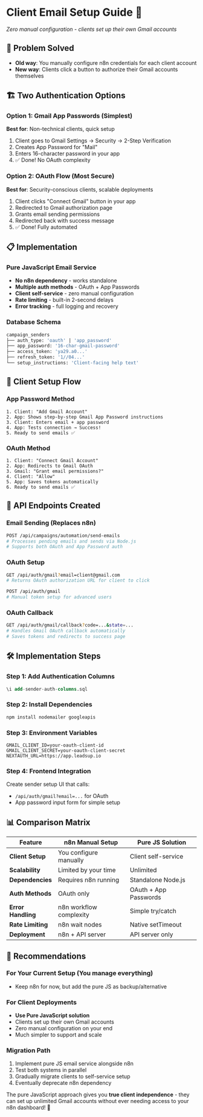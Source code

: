 # Client Email Setup Guide 🚀
*Zero manual configuration - clients set up their own Gmail accounts*

## 🎯 Problem Solved
- **Old way**: You manually configure n8n credentials for each client account 
- **New way**: Clients click a button to authorize their Gmail accounts themselves

## 🏗️ Two Authentication Options

### Option 1: Gmail App Passwords (Simplest)
**Best for**: Non-technical clients, quick setup

1. Client goes to Gmail Settings → Security → 2-Step Verification
2. Creates App Password for "Mail"  
3. Enters 16-character password in your app
4. ✅ Done! No OAuth complexity

### Option 2: OAuth Flow (Most Secure)
**Best for**: Security-conscious clients, scalable deployments

1. Client clicks "Connect Gmail" button in your app
2. Redirected to Gmail authorization page
3. Grants email sending permissions
4. Redirected back with success message
5. ✅ Done! Fully automated

## 📋 Implementation

### Pure JavaScript Email Service
- **No n8n dependency** - works standalone
- **Multiple auth methods** - OAuth + App Passwords
- **Client self-service** - zero manual configuration
- **Rate limiting** - built-in 2-second delays
- **Error tracking** - full logging and recovery

### Database Schema
```sql
campaign_senders
├── auth_type: 'oauth' | 'app_password'  
├── app_password: '16-char-gmail-password'
├── access_token: 'ya29.a0...'
├── refresh_token: '1//04...'
└── setup_instructions: 'Client-facing help text'
```

## 🔄 Client Setup Flow

### App Password Method
```
1. Client: "Add Gmail Account" 
2. App: Shows step-by-step Gmail App Password instructions
3. Client: Enters email + app password
4. App: Tests connection → Success!
5. Ready to send emails ✅
```

### OAuth Method  
```
1. Client: "Connect Gmail Account"
2. App: Redirects to Gmail OAuth
3. Gmail: "Grant email permissions?"
4. Client: "Allow" 
5. App: Saves tokens automatically
6. Ready to send emails ✅
```

## 🚀 API Endpoints Created

### Email Sending (Replaces n8n)
```bash
POST /api/campaigns/automation/send-emails
# Processes pending emails and sends via Node.js
# Supports both OAuth and App Password auth
```

### OAuth Setup
```bash
GET /api/auth/gmail?email=client@gmail.com
# Returns OAuth authorization URL for client to click

POST /api/auth/gmail 
# Manual token setup for advanced users
```

### OAuth Callback
```bash
GET /api/auth/gmail/callback?code=...&state=...
# Handles Gmail OAuth callback automatically
# Saves tokens and redirects to success page
```

## 🛠️ Implementation Steps

### Step 1: Add Authentication Columns
```sql
\i add-sender-auth-columns.sql
```

### Step 2: Install Dependencies
```bash
npm install nodemailer googleapis
```

### Step 3: Environment Variables
```env
GMAIL_CLIENT_ID=your-oauth-client-id
GMAIL_CLIENT_SECRET=your-oauth-client-secret
NEXTAUTH_URL=https://app.leadsup.io
```

### Step 4: Frontend Integration
Create sender setup UI that calls:
- `/api/auth/gmail?email=...` for OAuth
- App password input form for simple setup

## 📊 Comparison Matrix

| Feature | n8n Manual Setup | Pure JS Solution |
|---------|------------------|------------------|
| **Client Setup** | You configure manually | Client self-service |
| **Scalability** | Limited by your time | Unlimited |
| **Dependencies** | Requires n8n running | Standalone Node.js |
| **Auth Methods** | OAuth only | OAuth + App Passwords |
| **Error Handling** | n8n workflow complexity | Simple try/catch |
| **Rate Limiting** | n8n wait nodes | Native setTimeout |
| **Deployment** | n8n + API server | API server only |

## 🎯 Recommendations

### For Your Current Setup (You manage everything)
- Keep n8n for now, but add the pure JS as backup/alternative

### For Client Deployments  
- **Use Pure JavaScript solution** 
- Clients set up their own Gmail accounts
- Zero manual configuration on your end
- Much simpler to support and scale

### Migration Path
1. Implement pure JS email service alongside n8n
2. Test both systems in parallel  
3. Gradually migrate clients to self-service setup
4. Eventually deprecate n8n dependency

The pure JavaScript approach gives you **true client independence** - they can set up unlimited Gmail accounts without ever needing access to your n8n dashboard! 🎯